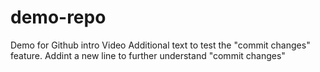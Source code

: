 # demo-repo
Demo for Github intro Video
Additional text to test the "commit changes" feature.
Addint a new line to further understand "commit changes"
